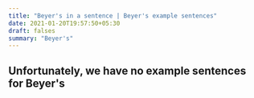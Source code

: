 ```yaml
---
title: "Beyer's in a sentence | Beyer's example sentences"
date: 2021-01-20T19:57:50+05:30
draft: falses
summary: "Beyer's"
---
```

## Unfortunately, we have no example sentences for Beyer's                 
